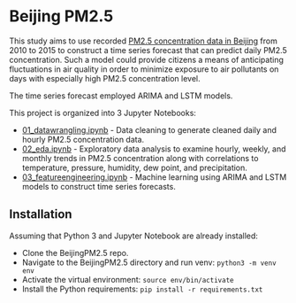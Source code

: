 # Beijing PM2.5

This study aims to use recorded [PM2.5 concentration data in Beijing](https://archive.ics.uci.edu/ml/datasets/PM2.5+Data+of+Five+Chinese+Cities) from 2010 to 2015 to construct a time series forecast that can predict daily PM2.5 concentration. Such a model could provide citizens a means of anticipating fluctuations in air quality in order to minimize exposure to air pollutants on days with especially high PM2.5 concentration level.

The time series forecast employed ARIMA and LSTM models.

This project is organized into 3 Jupyter Notebooks:

* [01_datawrangling.ipynb](https://github.com/kevinlimk/BeijingPM2.5/blob/master/01_datawrangling.ipynb) - Data cleaning to generate cleaned daily and hourly PM2.5 concentration data.
* [02_eda.ipynb](https://github.com/kevinlimk/BeijingPM2.5/blob/master/02_eda.ipynb) - Exploratory data analysis to examine  hourly, weekly, and monthly trends in PM2.5 concentration along with correlations to temperature, pressure, humidity, dew point, and precipitation.
* [03_featureengineering.ipynb](https://github.com/kevinlimk/BeijingPM2.5/blob/master/03_machinelearning.ipynb) - Machine learning using ARIMA and LSTM models to construct time series forecasts.
  
Installation
---

Assuming that Python 3 and Jupyter Notebook are already installed:

  * Clone the BeijingPM2.5 repo.
  * Navigate to the BeijingPM2.5 directory and run venv: `python3 -m venv env`
  * Activate the virtual environment: `source env/bin/activate`
  * Install the Python requirements: `pip install -r requirements.txt`
